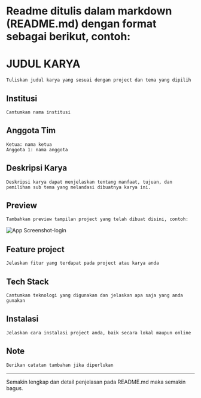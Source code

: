 # Readme ditulis dalam markdown (README.md) dengan format sebagai berikut, contoh:

# JUDUL KARYA
 
    Tuliskan judul karya yang sesuai dengan project dan tema yang dipilih

## Institusi
 
    Cantumkan nama institusi 

## Anggota Tim
    
    Ketua: nama ketua
    Anggota 1: nama anggota


## Deskripsi Karya

    Deskripsi karya dapat menjelaskan tentang manfaat, tujuan, dan pemilihan sub tema yang melandasi dibuatnya karya ini.

## Preview

    Tambahkan preview tampilan project yang telah dibuat disini, contoh:
![App Screenshot-login](https://i.ibb.co.com/mRZgs0J/Screenshot-2024-08-12-205617.png)

## Feature project

    Jelaskan fitur yang terdapat pada project atau karya anda

## Tech Stack

    Cantumkan teknologi yang digunakan dan jelaskan apa saja yang anda gunakan

## Instalasi

    Jelaskan cara instalasi project anda, baik secara lokal maupun online

## Note

    Berikan catatan tambahan jika diperlukan

***

Semakin lengkap dan detail penjelasan pada README.md maka semakin bagus.